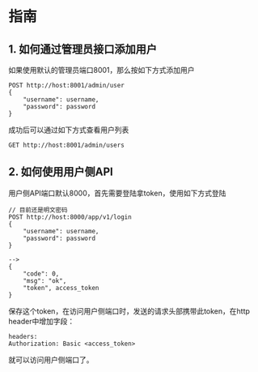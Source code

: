 # 指南


## 1. 如何通过管理员接口添加用户
如果使用默认的管理员端口8001，那么按如下方式添加用户

    POST http://host:8001/admin/user
    {
        "username": username,
        "password": password
    }

成功后可以通过如下方式查看用户列表

    GET http://host:8001/admin/users

## 2. 如何使用用户侧API
用户侧API端口默认8000，首先需要登陆拿token，使用如下方式登陆

    // 目前还是明文密码
    POST http://host:8000/app/v1/login
    {
        "username": username,
        "password": password
    }

    -->
    {
        "code": 0,
        "msg": "ok",
        "token", access_token
    }

保存这个token，在访问用户侧端口时，发送的请求头部携带此token，在http header中增加字段：

    headers:
    Authorization: Basic <access_token>

就可以访问用户侧端口了。